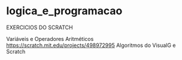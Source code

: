 # logica_e_programacao
EXERCICIOS DO SCRATCH

Variáveis e Operadores Aritméticos
https://scratch.mit.edu/projects/498972995
Algoritmos do VisualG e Scratch

